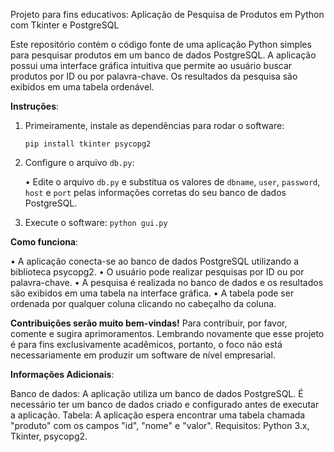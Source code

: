 Projeto para fins educativos: Aplicação de Pesquisa de Produtos em Python com Tkinter e PostgreSQL

Este repositório contém o código fonte de uma aplicação Python simples para pesquisar produtos em um banco de dados PostgreSQL. A aplicação possui uma interface gráfica intuitiva que permite ao usuário buscar produtos por ID ou por palavra-chave. Os resultados da pesquisa são exibidos em uma tabela ordenável.

**Instruções**:

  1. Primeiramente, instale as dependências para rodar o software:

       ```pip install tkinter psycopg2```

  2. Configure o arquivo ```db.py```:

       • Edite o arquivo ```db.py``` e substitua os valores de ```dbname```, ```user```, ```password```, ```host``` e ```port``` pelas informações corretas do seu banco de dados PostgreSQL.

  4. Execute o software:
       ```python gui.py```

**Como funciona**:

  • A aplicação conecta-se ao banco de dados PostgreSQL utilizando a biblioteca psycopg2.
  • O usuário pode realizar pesquisas por ID ou por palavra-chave.
  • A pesquisa é realizada no banco de dados e os resultados são exibidos em uma tabela na interface gráfica.
  • A tabela pode ser ordenada por qualquer coluna clicando no cabeçalho da coluna.

**Contribuições serão muito bem-vindas!** Para contribuir, por favor, comente e sugira aprimoramentos. Lembrando novamente que esse projeto é para fins exclusivamente acadêmicos, portanto, o foco não está necessariamente em produzir um software de nível empresarial.

**Informações Adicionais**:

Banco de dados: A aplicação utiliza um banco de dados PostgreSQL. É necessário ter um banco de dados criado e configurado antes de executar a aplicação.
Tabela: A aplicação espera encontrar uma tabela chamada "produto" com os campos "id", "nome" e "valor".
Requisitos: Python 3.x, Tkinter, psycopg2.
